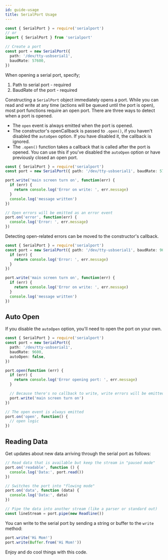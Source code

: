 ```yaml
---
id: guide-usage
title: SerialPort Usage
---
```


```ts
const { SerialPort } = require('serialport')
// or
import { SerialPort } from 'serialport'

// Create a port
const port = new SerialPort({
  path: '/dev/tty-usbserial1',
  baudRate: 57600,
})
```

When opening a serial port, specify;

1. Path to serial port - required
1. BaudRate of the port - required

Constructing a `SerialPort` object immediately opens a port. While you can read and write at any time (actions will be queued until the port is open), most port functions require an open port. There are three ways to detect when a port is opened.

- The `open` event is always emitted when the port is opened.
- The constructor's openCallback is passed to `.open()`, if you haven't disabled the `autoOpen` option. If you have disabled it, the callback is ignored.
- The `.open()` function takes a callback that is called after the port is opened. You can use this if you've disabled the `autoOpen` option or have previously closed an open port.

```ts
const { SerialPort } = require('serialport')
const port = new SerialPort({ path: '/dev/tty-usbserial1', baudRate: 57600 })

port.write('main screen turn on', function(err) {
  if (err) {
    return console.log('Error on write: ', err.message)
  }
  console.log('message written')
})

// Open errors will be emitted as an error event
port.on('error', function(err) {
  console.log('Error: ', err.message)
})
```

Detecting open-related errors can be moved to the constructor's callback.

```ts
const { SerialPort } = require('serialport')
const port = new SerialPort({ path: '/dev/tty-usbserial1', baudRate: 9600 }, function (err) {
  if (err) {
    return console.log('Error: ', err.message)
  }
})

port.write('main screen turn on', function(err) {
  if (err) {
    return console.log('Error on write: ', err.message)
  }
  console.log('message written')
})

```

## Auto Open

If you disable the `autoOpen` option, you'll need to open the port on your own.

```ts
const { SerialPort } = require('serialport')
const port = new SerialPort({
  path: '/dev/tty-usbserial1',
  baudRate: 9600,
  autoOpen: false,
})

port.open(function (err) {
  if (err) {
    return console.log('Error opening port: ', err.message)
  }

  // Because there's no callback to write, write errors will be emitted on the port:
  port.write('main screen turn on')
})

// The open event is always emitted
port.on('open', function() {
  // open logic
})
```

## Reading Data

Get updates about new data arriving through the serial port as follows:

```ts
// Read data that is available but keep the stream in "paused mode"
port.on('readable', function () {
  console.log('Data:', port.read())
})

// Switches the port into "flowing mode"
port.on('data', function (data) {
  console.log('Data:', data)
})

// Pipe the data into another stream (like a parser or standard out)
const lineStream = port.pipe(new Readline())
```

You can write to the serial port by sending a string or buffer to the `write` method:

```ts
port.write('Hi Mom!')
port.write(Buffer.from('Hi Mom!'))
```

Enjoy and do cool things with this code.
